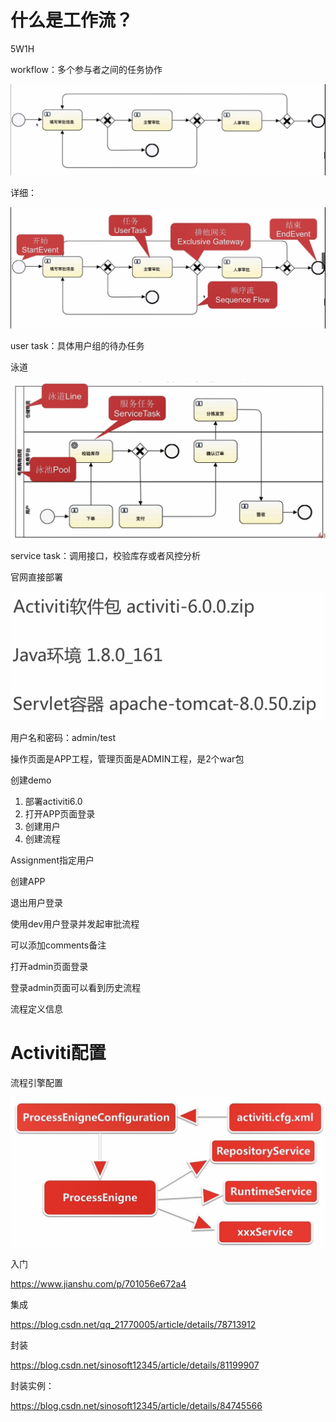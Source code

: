 # 什么是工作流？

5W1H

workflow：多个参与者之间的任务协作

![1554728018916](assets/1554728018916.png)

详细：

![1554728106222](assets/1554728106222.png)

user task：具体用户组的待办任务

泳道

![1554728517679](assets/1554728517679.png)

service task：调用接口，校验库存或者风控分析



官网直接部署

![1554729073463](assets/1554729073463.png)

用户名和密码：admin/test



操作页面是APP工程，管理页面是ADMIN工程，是2个war包



创建demo

1. 部署activiti6.0
2. 打开APP页面登录
3. 创建用户
4. 创建流程

Assignment指定用户

创建APP

退出用户登录

使用dev用户登录并发起审批流程

可以添加comments备注



打开admin页面登录

登录admin页面可以看到历史流程

流程定义信息



# Activiti配置

流程引擎配置

![1554730505640](assets/1554730505640.png)















入门

https://www.jianshu.com/p/701056e672a4

集成

https://blog.csdn.net/qq_21770005/article/details/78713912

封装

https://blog.csdn.net/sinosoft12345/article/details/81199907

封装实例：

https://blog.csdn.net/sinosoft12345/article/details/84745566